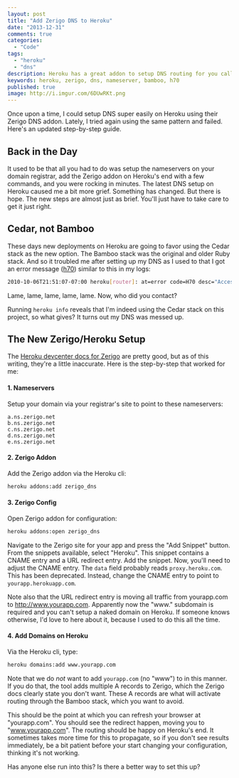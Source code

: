 ```yaml
---
layout: post
title: "Add Zerigo DNS to Heroku"
date: "2013-12-31"
comments: true
categories:
  - "Code"
tags:
  - "heroku"
  - "dns"
description: Heroku has a great addon to setup DNS routing for you called Zerigo.  Here's help where the docs fail.
keywords: heroku, zerigo, dns, nameserver, bamboo, h70
published: true
image: http://i.imgur.com/6DUwRKt.png
---
```


Once upon a time, I could setup DNS super easily on Heroku using their Zerigo DNS addon.  Lately, I tried again using the same pattern and failed.  Here's an updated step-by-step guide.

<!--more-->

## Back in the Day

It used to be that all you had to do was setup the nameservers on your domain registrar, add the Zerigo addon on Heroku's end with a few commands, and you were rocking in minutes.  The latest DNS setup on Heroku caused me a bit more grief.  Something has changed.  But there is hope.  The new steps are almost just as brief.  You'll just have to take care to get it just right.

## Cedar, not Bamboo

These days new deployments on Heroku are going to favor using the Cedar stack as the new option.  The Bamboo stack was the original and older Ruby stack.  And so it troubled me after setting up my DNS as I used to that I got an error message ([h70](https://devcenter.heroku.com/articles/error-codes#h70-access-to-bamboo-http-endpoint-denied)) similar to this in my logs:

```bash
2010-10-06T21:51:07-07:00 heroku[router]: at=error code=H70 desc="Access to bamboo HTTP endpoint denied" method=GET path=/ host=foo.myapp.com fwd=17.17.17.17 dyno= connect= service= status=503 bytes=
```

Lame, lame, lame, lame, lame.  Now, who did you contact?

Running `heroku info` reveals that I'm indeed using the Cedar stack on this project, so what gives?  It turns out my DNS was messed up.

## The New Zerigo/Heroku Setup

The [Heroku devcenter docs for Zerigo](https://devcenter.heroku.com/articles/zerigo_dns) are pretty good, but as of this writing, they're a little inaccurate.  Here is the step-by-step that worked for me:

#### 1. Nameservers

Setup your domain via your registrar's site to point to these nameservers:

```
a.ns.zerigo.net
b.ns.zerigo.net
c.ns.zerigo.net
d.ns.zerigo.net
e.ns.zerigo.net
```

#### 2. Zerigo Addon

Add the Zerigo addon via the Heroku cli:

```bash
heroku addons:add zerigo_dns
```

#### 3. Zerigo Config

Open Zerigo addon for configuration:

```bash
heroku addons:open zerigo_dns
```

Navigate to the Zerigo site for your app and press the "Add Snippet" button.  From the snippets available, select "Heroku".  This snippet contains a CNAME entry and a URL redirect entry.  Add the snippet.  Now, you'll need to adjust the CNAME entry.  The `data` field probably reads `proxy.heroku.com`.  This has been deprecated.  Instead, change the CNAME entry to point to `yourapp.herokuapp.com`.

Note also that the URL redirect entry is moving all traffic from yourapp.com to http://www.yourapp.com.  Apparently now the "www." subdomain is required and you can't setup a naked domain on Heroku.  If someone knows otherwise, I'd love to here about it, because I used to do this all the time.

#### 4. Add Domains on Heroku

Via the Heroku cli, type:

```bash
heroku domains:add www.yourapp.com
```

Note that we do *not* want to add `yourapp.com` (no "www") to in this manner.  If you do that, the tool adds multiple A records to Zerigo, which the Zerigo docs clearly state you don't want.  These A records are what will activate routing through the Bamboo stack, which you want to avoid.

This should be the point at which you can refresh your browser at "yourapp.com".  You should see the redirect happen, moving you to "www.yourapp.com".  The routing should be happy on Heroku's end.  It sometimes takes more time for this to propagate, so if you don't see results immediately, be a bit patient before your start changing your configuration, thinking it's not working.

Has anyone else run into this?  Is there a better way to set this up?
